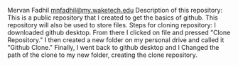 Mervan Fadhil
mnfadhil@my.waketech.edu
Description of this repository: This is a public repository that I created to get the basics of github. This repository will also be used to store files. 
Steps for cloning repository:
I downloaded github desktop. From there I clicked on file and pressed "Clone Repository."
I then created a new folder on my personal drive and called it "Github Clone." 
Finally, I went back to github desktop and I Changed the path of the clone to my new folder, creating the clone repository.
